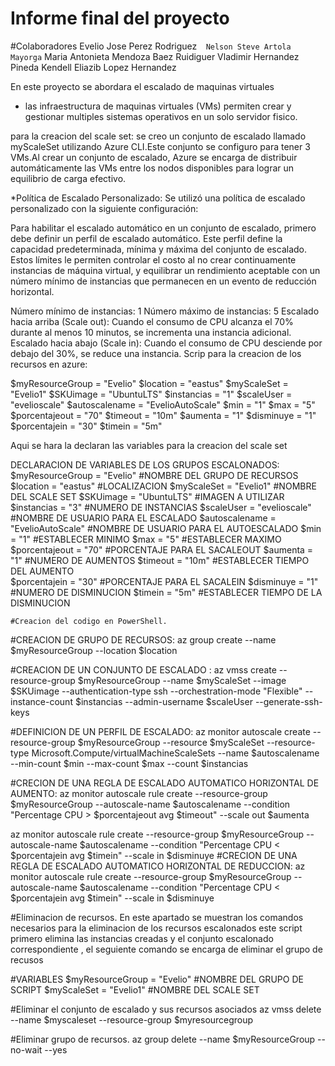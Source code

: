 # Informe final del proyecto

#Colaboradores
Evelio Jose Perez Rodriguez` 
Nelson Steve Artola Mayorga`
Maria Antonieta Mendoza Baez
Ruidiguer Vladimir Hernandez Pineda
Kendell Eliazib Lopez Hernandez

 En este proyecto se abordara el escalado de maquinas virtuales 
 * las infraestructura  de maquinas virtuales (VMs) permiten crear y gestionar multiples sistemas operativos en un solo servidor fisico.

para la creacion del scale set: se creo un conjunto de escalado llamado myScaleSet utilizando Azure CLI.Este conjunto se configuro para tener 3 VMs.Al crear un conjunto de escalado, Azure se encarga de distribuir automáticamente las VMs entre los nodos disponibles para lograr un equilibrio de carga efectivo.

*Política de Escalado Personalizado: Se utilizó una política de escalado personalizado con la siguiente configuración:

 Para habilitar el escalado automático en un conjunto de escalado, primero debe definir un perfil de escalado automático. Este perfil define la capacidad predeterminada, mínima y máxima del conjunto de escalado. Estos límites le permiten controlar el costo al no crear continuamente instancias de máquina virtual, y equilibrar un rendimiento aceptable con un número mínimo de instancias que permanecen en un evento de reducción horizontal.

Número mínimo de instancias: 1
Número máximo de instancias: 5
Escalado hacia arriba (Scale out): Cuando el consumo de CPU alcanza el 70% durante al menos 10 minutos, se incrementa una instancia adicional.
Escalado hacia abajo (Scale in): Cuando el consumo de CPU desciende por debajo del 30%, se reduce una instancia.
Scrip para la creacion de los recursos en azure:

$myResourceGroup = "Evelio" 
$location = "eastus" 
$myScaleSet = "Evelio1"
$SKUimage = "UbuntuLTS"
$instancias = "1"
$scaleUser = "evelioscale"
$autoscalename = "EvelioAutoScale"
$min = "1"
$max = "5"
$porcentajeout = "70"
$timeout = "10m"
$aumenta = "1"
$disminuye = "1"
$porcentajein = "30"
$timein = "5m"

Aqui se hara la declaran las variables para la creacion del scale set

DECLARACION DE VARIABLES DE LOS GRUPOS ESCALONADOS:
$myResourceGroup = "Evelio"        #NOMBRE DEL GRUPO DE RECURSOS
$location = "eastus"               #LOCALIZACION
$myScaleSet = "Evelio1"            #NOMBRE DEL SCALE SET
$SKUimage = "UbuntuLTS"            #IMAGEN A UTILIZAR
$instancias = "3"                  #NUMERO DE INSTANCIAS
$scaleUser = "evelioscale"         #NOMBRE DE USUARIO PARA EL ESCALADO
$autoscalename = "EvelioAutoScale" #NOMBRE DE USUARIO PARA EL AUTOESCALADO
$min = "1"                         #ESTABLECER MINIMO
$max = "5"                         #ESTABLECER MAXIMO
$porcentajeout = "70"              #PORCENTAJE PARA EL SACALEOUT
$aumenta = "1"                     #NUMERO DE AUMENTOS
$timeout = "10m"                   #ESTABLECER TIEMPO DEL AUMENTO               
$porcentajein = "30"               #PORCENTAJE PARA EL SACALEIN
$disminuye = "1"                   #NUMERO DE DISMINUCION 
$timein = "5m"                     #ESTABLECER TIEMPO DE LA DISMINUCION 

    #Creacion del codigo en PowerShell.
#CREACION DE GRUPO DE RECURSOS:
az group create --name $myResourceGroup --location $location 

#CREACION DE UN CONJUNTO DE ESCALADO :
az vmss create --resource-group $myResourceGroup --name $myScaleSet --image $SKUimage --authentication-type ssh --orchestration-mode "Flexible" --instance-count $instancias --admin-username $scaleUser --generate-ssh-keys

#DEFINICION DE UN PERFIL DE ESCALADO:
az monitor autoscale create --resource-group $myResourceGroup --resource $myScaleSet --resource-type Microsoft.Compute/virtualMachineScaleSets --name $autoscalename --min-count $min --max-count $max --count $instancias

#CRECION DE UNA REGLA DE ESCALADO AUTOMATICO HORIZONTAL DE AUMENTO:
az monitor autoscale rule create --resource-group $myResourceGroup --autoscale-name $autoscalename --condition "Percentage CPU > $porcentajeout avg $timeout" --scale out $aumenta

az monitor autoscale rule create --resource-group $myResourceGroup --autoscale-name $autoscalename --condition "Percentage CPU < $porcentajein avg $timein" --scale in $disminuye
#CRECION DE UNA REGLA DE ESCALADO AUTOMATICO HORIZONTAL DE REDUCCION:
az monitor autoscale rule create --resource-group $myResourceGroup --autoscale-name $autoscalename --condition "Percentage CPU < $porcentajein avg $timein" --scale in $disminuye

#Eliminacion de recursos.
En este  apartado se muestran  los  comandos necesarios para la eliminacion de los recursos escalonados este script primero elimina las instancias creadas y el conjunto escalonado correspondiente , el seguiente comando se encarga de  eliminar el grupo de recusos  

#VARIABLES
$myResourceGroup = "Evelio"        #NOMBRE DEL GRUPO DE SCRIPT
$myScaleSet = "Evelio1"            #NOMBRE DEL SCALE SET

#Eliminar el conjunto de escalado y sus recursos asociados
az vmss delete --name $myscaleset --resource-group $myresourcegroup

#Eliminar grupo de recursos.
az group delete --name $myResourceGroup --no-wait --yes